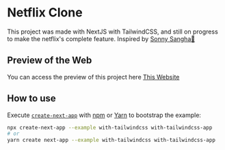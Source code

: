 # Netflix Clone

This project was made with NextJS with TailwindCSS, and still on progress to make the netflix's complete feature. Inspired by [Sonny Sangha💌](https://github.com/sonnysangha)

## Preview of the Web

You can access the preview of this project here [This Website](http://movie.andikay.me)

## How to use

Execute [`create-next-app`](https://github.com/vercel/next.js/tree/canary/packages/create-next-app) with [npm](https://docs.npmjs.com/cli/init) or [Yarn](https://yarnpkg.com/lang/en/docs/cli/create/) to bootstrap the example:

```bash
npx create-next-app --example with-tailwindcss with-tailwindcss-app
# or
yarn create next-app --example with-tailwindcss with-tailwindcss-app
```
